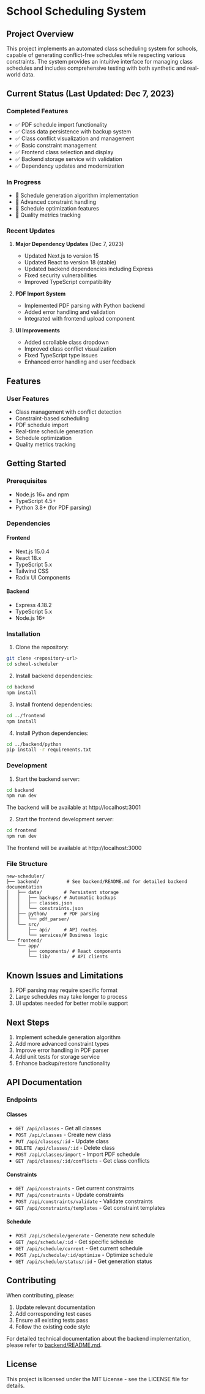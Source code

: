 # School Scheduling System

## Project Overview
This project implements an automated class scheduling system for schools, capable of generating conflict-free schedules while respecting various constraints. The system provides an intuitive interface for managing class schedules and includes comprehensive testing with both synthetic and real-world data.

## Current Status (Last Updated: Dec 7, 2023)

### Completed Features
- ✅ PDF schedule import functionality
- ✅ Class data persistence with backup system
- ✅ Class conflict visualization and management
- ✅ Basic constraint management
- ✅ Frontend class selection and display
- ✅ Backend storage service with validation
- ✅ Dependency updates and modernization

### In Progress
- 🔄 Schedule generation algorithm implementation
- 🔄 Advanced constraint handling
- 🔄 Schedule optimization features
- 🔄 Quality metrics tracking

### Recent Updates
1. **Major Dependency Updates** (Dec 7, 2023)
   - Updated Next.js to version 15
   - Updated React to version 18 (stable)
   - Updated backend dependencies including Express
   - Fixed security vulnerabilities
   - Improved TypeScript compatibility

2. **PDF Import System**
   - Implemented PDF parsing with Python backend
   - Added error handling and validation
   - Integrated with frontend upload component

3. **UI Improvements**
   - Added scrollable class dropdown
   - Improved class conflict visualization
   - Fixed TypeScript type issues
   - Enhanced error handling and user feedback

## Features

### User Features
- Class management with conflict detection
- Constraint-based scheduling
- PDF schedule import
- Real-time schedule generation
- Schedule optimization
- Quality metrics tracking

## Getting Started

### Prerequisites
- Node.js 16+ and npm
- TypeScript 4.5+
- Python 3.8+ (for PDF parsing)

### Dependencies
#### Frontend
- Next.js 15.0.4
- React 18.x
- TypeScript 5.x
- Tailwind CSS
- Radix UI Components

#### Backend
- Express 4.18.2
- TypeScript 5.x
- Node.js 16+

### Installation

1. Clone the repository:
```bash
git clone <repository-url>
cd school-scheduler
```

2. Install backend dependencies:
```bash
cd backend
npm install
```

3. Install frontend dependencies:
```bash
cd ../frontend
npm install
```

4. Install Python dependencies:
```bash
cd ../backend/python
pip install -r requirements.txt
```

### Development

1. Start the backend server:
```bash
cd backend
npm run dev
```
The backend will be available at http://localhost:3001

2. Start the frontend development server:
```bash
cd frontend
npm run dev
```
The frontend will be available at http://localhost:3000

### File Structure
```
new-scheduler/
├── backend/          # See backend/README.md for detailed backend documentation
│   ├── data/        # Persistent storage
│   │   ├── backups/ # Automatic backups
│   │   ├── classes.json
│   │   └── constraints.json
│   ├── python/      # PDF parsing
│   │   └── pdf_parser/
│   └── src/
│       ├── api/     # API routes
│       └── services/# Business logic
└── frontend/
    └── app/
        ├── components/ # React components
        └── lib/        # API clients
```

## Known Issues and Limitations
1. PDF parsing may require specific format
2. Large schedules may take longer to process
3. UI updates needed for better mobile support

## Next Steps
1. Implement schedule generation algorithm
2. Add more advanced constraint types
3. Improve error handling in PDF parser
4. Add unit tests for storage service
5. Enhance backup/restore functionality

## API Documentation

### Endpoints

#### Classes
- `GET /api/classes` - Get all classes
- `POST /api/classes` - Create new class
- `PUT /api/classes/:id` - Update class
- `DELETE /api/classes/:id` - Delete class
- `POST /api/classes/import` - Import PDF schedule
- `GET /api/classes/:id/conflicts` - Get class conflicts

#### Constraints
- `GET /api/constraints` - Get current constraints
- `PUT /api/constraints` - Update constraints
- `POST /api/constraints/validate` - Validate constraints
- `GET /api/constraints/templates` - Get constraint templates

#### Schedule
- `POST /api/schedule/generate` - Generate new schedule
- `GET /api/schedule/:id` - Get specific schedule
- `GET /api/schedule/current` - Get current schedule
- `POST /api/schedule/:id/optimize` - Optimize schedule
- `GET /api/schedule/status/:id` - Get generation status

## Contributing

When contributing, please:
1. Update relevant documentation
2. Add corresponding test cases
3. Ensure all existing tests pass
4. Follow the existing code style

For detailed technical documentation about the backend implementation, please refer to [backend/README.md](backend/README.md).

## License

This project is licensed under the MIT License - see the LICENSE file for details.